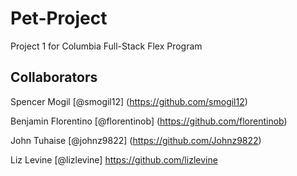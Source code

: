 # Pet-Project

Project 1 for Columbia Full-Stack Flex Program
 
 ## Collaborators

Spencer Mogil [@smogil12] (https://github.com/smogil12)
 
Benjamin Florentino [@florentinob] (https://github.com/florentinob)

John Tuhaise [@johnz9822] (https://github.com/Johnz9822)

Liz Levine [@lizlevine] https://github.com/lizlevine